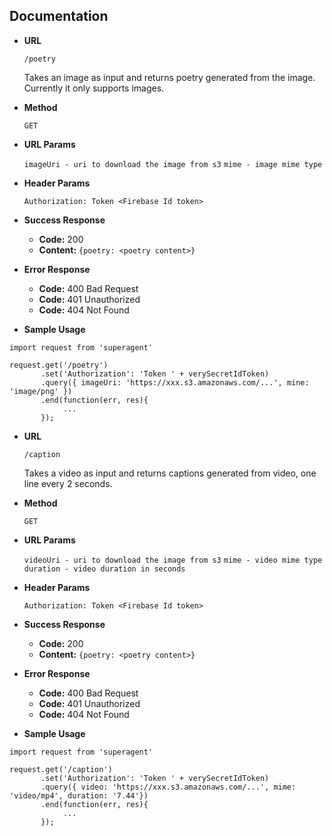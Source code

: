 **Documentation**
---

* **URL**

	`/poetry`

  Takes an image as input and returns poetry generated from the image. Currently it only supports images.

* **Method**

	`GET`

* **URL Params**

	`imageUri - uri to download the image from s3`
	`mime - image mime type`

* **Header Params**

	`Authorization: Token <Firebase Id token>`

* **Success Response**

  * **Code:** 200
  * **Content:** `{poetry: <poetry content>}`

* **Error Response**
  * **Code:** 400 Bad Request
  * **Code:** 401 Unauthorized    
  * **Code:** 404 Not Found  

* **Sample Usage**

```nodejs
import request from 'superagent'

request.get('/poetry')
       .set('Authorization': 'Token ' + verySecretIdToken)
       .query({ imageUri: 'https://xxx.s3.amazonaws.com/...', mine: 'image/png' })
       .end(function(err, res){
       		...
       });
```




* **URL**

	`/caption`

  Takes a video as input and returns captions generated from video, one line every 2 seconds.

* **Method**

	`GET`

* **URL Params**

	`videoUri - uri to download the image from s3`
	`mime - video mime type`
	`duration - video duration in seconds`

* **Header Params**

	`Authorization: Token <Firebase Id token>`

* **Success Response**

  * **Code:** 200
  * **Content:** `{poetry: <poetry content>}`

* **Error Response**
  * **Code:** 400 Bad Request
  * **Code:** 401 Unauthorized    
  * **Code:** 404 Not Found  

* **Sample Usage**

```nodejs
import request from 'superagent'

request.get('/caption')
       .set('Authorization': 'Token ' + verySecretIdToken)
       .query({ video: 'https://xxx.s3.amazonaws.com/...', mime: 'video/mp4', duration: '7.44'})
       .end(function(err, res){
       		...
       });
```
